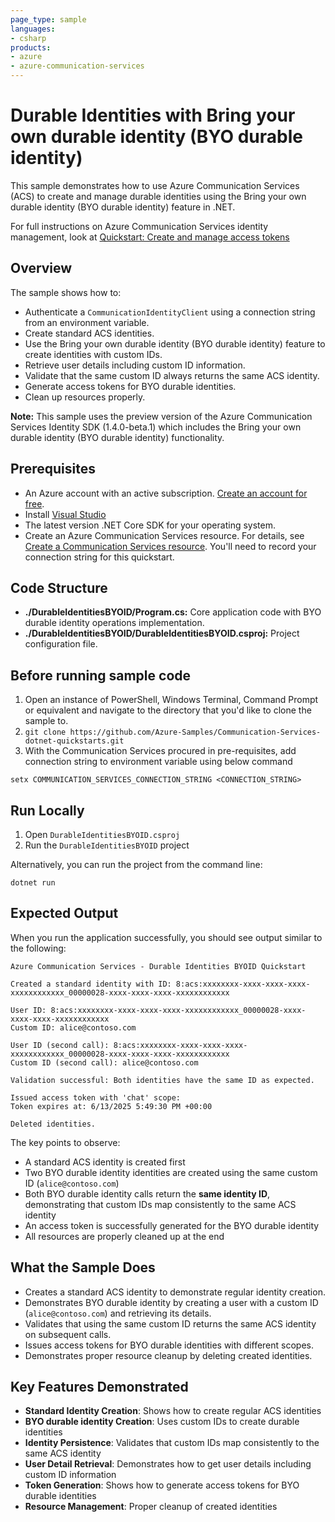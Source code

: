 ```yaml
---
page_type: sample
languages:
- csharp
products:
- azure
- azure-communication-services
---
```


# Durable Identities with Bring your own durable identity (BYO durable identity)

This sample demonstrates how to use Azure Communication Services (ACS) to create and manage durable identities using the Bring your own durable identity (BYO durable identity) feature in .NET.

For full instructions on Azure Communication Services identity management, look at [Quickstart: Create and manage access tokens](https://docs.microsoft.com/azure/communication-services/quickstarts/access-tokens?pivots=programming-language-csharp)

## Overview

The sample shows how to:
- Authenticate a `CommunicationIdentityClient` using a connection string from an environment variable.
- Create standard ACS identities.
- Use the Bring your own durable identity (BYO durable identity) feature to create identities with custom IDs.
- Retrieve user details including custom ID information.
- Validate that the same custom ID always returns the same ACS identity.
- Generate access tokens for BYO durable identities.
- Clean up resources properly.

**Note:** This sample uses the preview version of the Azure Communication Services Identity SDK (1.4.0-beta.1) which includes the Bring your own durable identity (BYO durable identity) functionality.

## Prerequisites

- An Azure account with an active subscription. [Create an account for free](https://azure.microsoft.com/free/?WT.mc_id=A261C142F). 
- Install [Visual Studio](https://visualstudio.microsoft.com/downloads/)
- The latest version .NET Core SDK for your operating system.
- Create an Azure Communication Services resource. For details, see [Create a Communication Services resource](https://docs.microsoft.com/azure/communication-services/quickstarts/create-communication-resource). You'll need to record your connection string for this quickstart.

## Code Structure

- **./DurableIdentitiesBYOID/Program.cs:** Core application code with BYO durable identity operations implementation.
- **./DurableIdentitiesBYOID/DurableIdentitiesBYOID.csproj:** Project configuration file.

## Before running sample code

1. Open an instance of PowerShell, Windows Terminal, Command Prompt or equivalent and navigate to the directory that you'd like to clone the sample to.
2. `git clone https://github.com/Azure-Samples/Communication-Services-dotnet-quickstarts.git`
3. With the Communication Services procured in pre-requisites, add connection string to environment variable using below command

```
setx COMMUNICATION_SERVICES_CONNECTION_STRING <CONNECTION_STRING>
```

## Run Locally

1. Open `DurableIdentitiesBYOID.csproj`
2. Run the `DurableIdentitiesBYOID` project

Alternatively, you can run the project from the command line:

```console
dotnet run
```

## Expected Output

When you run the application successfully, you should see output similar to the following:

```console
Azure Communication Services - Durable Identities BYOID Quickstart

Created a standard identity with ID: 8:acs:xxxxxxxx-xxxx-xxxx-xxxx-xxxxxxxxxxxx_00000028-xxxx-xxxx-xxxx-xxxxxxxxxxxx

User ID: 8:acs:xxxxxxxx-xxxx-xxxx-xxxx-xxxxxxxxxxxx_00000028-xxxx-xxxx-xxxx-xxxxxxxxxxxx
Custom ID: alice@contoso.com

User ID (second call): 8:acs:xxxxxxxx-xxxx-xxxx-xxxx-xxxxxxxxxxxx_00000028-xxxx-xxxx-xxxx-xxxxxxxxxxxx
Custom ID (second call): alice@contoso.com

Validation successful: Both identities have the same ID as expected.

Issued access token with 'chat' scope:
Token expires at: 6/13/2025 5:49:30 PM +00:00

Deleted identities.
```

The key points to observe:
- A standard ACS identity is created first
- Two BYO durable identity identities are created using the same custom ID (`alice@contoso.com`)
- Both BYO durable identity calls return the **same identity ID**, demonstrating that custom IDs map consistently to the same ACS identity
- An access token is successfully generated for the BYO durable identity
- All resources are properly cleaned up at the end

## What the Sample Does

- Creates a standard ACS identity to demonstrate regular identity creation.
- Demonstrates BYO durable identity by creating a user with a custom ID (`alice@contoso.com`) and retrieving its details.
- Validates that using the same custom ID returns the same ACS identity on subsequent calls.
- Issues access tokens for BYO durable identities with different scopes.
- Demonstrates proper resource cleanup by deleting created identities.

## Key Features Demonstrated

- **Standard Identity Creation**: Shows how to create regular ACS identities
- **BYO durable identity Creation**: Uses custom IDs to create durable identities  
- **Identity Persistence**: Validates that custom IDs map consistently to the same ACS identity
- **User Detail Retrieval**: Demonstrates how to get user details including custom ID information
- **Token Generation**: Shows how to generate access tokens for BYO durable identities
- **Resource Management**: Proper cleanup of created identities

